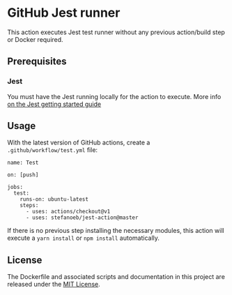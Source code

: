 # GitHub Jest runner

This action executes Jest test runner without any previous action/build step or Docker required.

## Prerequisites

### Jest
You must have the Jest running locally for the action to execute.
More info [on the Jest getting started guide](https://jestjs.io/docs/en/getting-started)

## Usage

With the latest version of GitHub actions, create a `.github/workflow/test.yml` file:

```
name: Test

on: [push]

jobs:
  test:
    runs-on: ubuntu-latest
    steps:
      - uses: actions/checkout@v1
      - uses: stefanoeb/jest-action@master
```

If there is no previous step installing the necessary modules, this action will execute a `yarn install` or `npm install` automatically.

## License

The Dockerfile and associated scripts and documentation in this project are released under the [MIT License](LICENSE).
